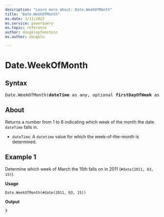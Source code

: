 ```yaml
---
description: "Learn more about: Date.WeekOfMonth"
title: "Date.WeekOfMonth"
ms.date: 3/11/2022
ms.service: powerquery
ms.topic: reference
author: dougklopfenstein
ms.author: dougklo

---
```

# Date.WeekOfMonth

## Syntax

<pre>
Date.WeekOfMonth(<b>dateTime</b> as any, optional <b>firstDayOfWeek</b> as nullable number) as nullable number  
</pre>
  
## About

Returns a number from 1 to 6 indicating which week of the month the date `dateTime` falls in. 

* `dateTime`: A `datetime` value for which the week-of-the-month is determined.

## Example 1

Determine which week of March the 15th falls on in 2011 (`#date(2011, 03, 15)`).

**Usage**

```powerquery-m
Date.WeekOfMonth(#date(2011, 03, 15))
```

**Output**

`3`
